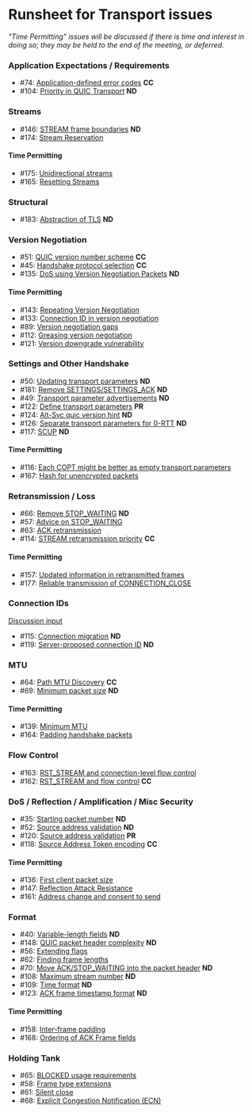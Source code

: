 
# Runsheet for Transport issues

_"Time Permitting" issues will be discussed if there is time and interest in doing so; they may be held to the end of the meeting, or deferred._


### Application Expectations / Requirements

* #74: [Application-defined error codes](https://github.com/quicwg/base-drafts/issues/74) **CC**
* #104: [Priority in QUIC Transport](https://github.com/quicwg/base-drafts/issues/104) **ND**


### Streams

* #146: [STREAM frame boundaries](https://github.com/quicwg/base-drafts/issues/146) **ND**
* #174: [Stream Reservation](https://github.com/quicwg/base-drafts/issues/174)

#### Time Permitting

* #175: [Unidirectional streams](https://github.com/quicwg/base-drafts/issues/175)
* #165: [Resetting Streams](https://github.com/quicwg/base-drafts/issues/165)


### Structural

* #183: [Abstraction of TLS](https://github.com/quicwg/base-drafts/issues/183) **ND**


### Version Negotiation

* #51: [QUIC version number scheme](https://github.com/quicwg/base-drafts/issues/51) **CC**
* #45: [Handshake protocol selection](https://github.com/quicwg/base-drafts/issues/45) **CC**
* #135: [DoS using Version Negotiation Packets](https://github.com/quicwg/base-drafts/issues/135) **ND**

#### Time Permitting

* #143: [Repeating Version Negotiation](https://github.com/quicwg/base-drafts/issues/143)
* #133: [Connection ID in version negotiation](https://github.com/quicwg/base-drafts/issues/133)
* #89: [Version negotiation gaps](https://github.com/quicwg/base-drafts/issues/89)
* #112: [Greasing version negotiation](https://github.com/quicwg/base-drafts/issues/112)
* #121: [Version downgrade vulnerability](https://github.com/quicwg/base-drafts/issues/121)


### Settings and Other Handshake

* #50: [Updating transport parameters](https://github.com/quicwg/base-drafts/issues/50) **ND**
* #181: [Remove SETTINGS/SETTINGS_ACK](https://github.com/quicwg/base-drafts/issues/181) **ND**
* #49: [Transport parameter advertisements](https://github.com/quicwg/base-drafts/issues/49) **ND**
* #122: [Define transport parameters](https://github.com/quicwg/base-drafts/pull/122) **PR**
* #124: [Alt-Svc quic version hint](https://github.com/quicwg/base-drafts/issues/124) **ND**
* #126: [Separate transport parameters for 0-RTT](https://github.com/quicwg/base-drafts/issues/126) **ND**
* #117: [SCUP](https://github.com/quicwg/base-drafts/issues/117) **ND**

#### Time Permitting

* #116: [Each COPT might be better as empty transport parameters](https://github.com/quicwg/base-drafts/issues/116)
* #167: [Hash for unencrypted packets](https://github.com/quicwg/base-drafts/issues/167)


### Retransmission / Loss

* #66: [Remove STOP_WAITING](https://github.com/quicwg/base-drafts/issues/66) **ND**
* #57: [Advice on STOP_WAITING](https://github.com/quicwg/base-drafts/issues/57) 
* #63: [ACK retransmission](https://github.com/quicwg/base-drafts/issues/63)
* #114: [STREAM retransmission priority](https://github.com/quicwg/base-drafts/issues/114) **CC**

#### Time Permitting

* #157: [Updated information in retransmitted frames](https://github.com/quicwg/base-drafts/issues/157)
* #177: [Reliable transmission of CONNECTION_CLOSE](https://github.com/quicwg/base-drafts/issues/177)


### Connection IDs

[Discussion input](https://docs.google.com/document/d/16vHie4Qe44-SKZzxNzL4cClbCKqO7P3B-DYEAFRgWGs)

* #115: [Connection migration](https://github.com/quicwg/base-drafts/issues/115) **ND**
* #119: [Server-proposed connection ID](https://github.com/quicwg/base-drafts/issues/119) **ND**


### MTU

* #64: [Path MTU Discovery](https://github.com/quicwg/base-drafts/issues/64) **CC**
* #69: [Minimum packet size](https://github.com/quicwg/base-drafts/issues/69) **ND**

#### Time Permitting

* #139: [Minimum MTU](https://github.com/quicwg/base-drafts/issues/139)
* #164: [Padding handshake packets](https://github.com/quicwg/base-drafts/issues/164)


### Flow Control

* #163: [RST_STREAM and connection-level flow control](https://github.com/quicwg/base-drafts/issues/163)
* #162: [RST_STREAM and flow control](https://github.com/quicwg/base-drafts/issues/162) **CC**


### DoS / Reflection / Amplification / Misc Security

* #35: [Starting packet number](https://github.com/quicwg/base-drafts/issues/35) **ND**
* #52: [Source address validation](https://github.com/quicwg/base-drafts/issues/52) **ND**
* #120: [Source address validation](https://github.com/quicwg/base-drafts/issues/120) **PR**
* #118: [Source Address Token encoding](https://github.com/quicwg/base-drafts/issues/118) **CC**

#### Time Permitting

* #136: [First client packet size](https://github.com/quicwg/base-drafts/issues/136)
* #147: [Reflection Attack Resistance](https://github.com/quicwg/base-drafts/issues/147)
* #161: [Address change and consent to send](https://github.com/quicwg/base-drafts/issues/161)


### Format

* #40: [Variable-length fields](https://github.com/quicwg/base-drafts/issues/40) **ND**
* #148: [QUIC packet header complexity](https://github.com/quicwg/base-drafts/issues/148) **ND**
* #56: [Extending flags](https://github.com/quicwg/base-drafts/issues/56)
* #62: [Finding frame lengths](https://github.com/quicwg/base-drafts/issues/62)
* #70: [Move ACK/STOP_WAITING into the packet header](https://github.com/quicwg/base-drafts/issues/70) **ND**
* #108: [Maximum stream number](https://github.com/quicwg/base-drafts/issues/108) **ND**
* #109: [Time format](https://github.com/quicwg/base-drafts/issues/109) **ND**
* #123: [ACK frame timestamp format](https://github.com/quicwg/base-drafts/issues/123) **ND**

#### Time Permitting

* #158: [Inter-frame padding](https://github.com/quicwg/base-drafts/issues/158)
* #168: [Ordering of ACK Frame fields](https://github.com/quicwg/base-drafts/issues/168)


### Holding Tank

* #65: [BLOCKED usage requirements](https://github.com/quicwg/base-drafts/issues/65)
* #58: [Frame type extensions](https://github.com/quicwg/base-drafts/issues/58) 
* #61: [Silent close](https://github.com/quicwg/base-drafts/issues/61)  
* #68: [Explicit Congestion Notification (ECN)](https://github.com/quicwg/base-drafts/issues/68)   

